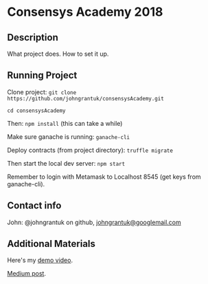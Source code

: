 # Consensys Academy 2018

## Description

What project does. How to set it up.

## Running Project

Clone project: ```git clone https://github.com/johngrantuk/consensysAcademy.git```

```cd consensysAcademy```

Then: ```npm install``` (this can take a while)

Make sure ganache is running: ```ganache-cli```

Deploy contracts (from project directory): ```truffle migrate```

Then start the local dev server: ```npm start```

Remember to login with Metamask to Localhost 8545 (get keys from ganache-cli).

## Contact info

John: @johngrantuk on github, johngrantuk@googlemail.com

## Additional Materials

Here's my [demo video](https://youtu.be/_V_vWxrxdo0).

[Medium post](https://medium.com/@johngrant/ethereum-development-colony-hackathon-consenys-academy-react-8fc845ea47f1).
